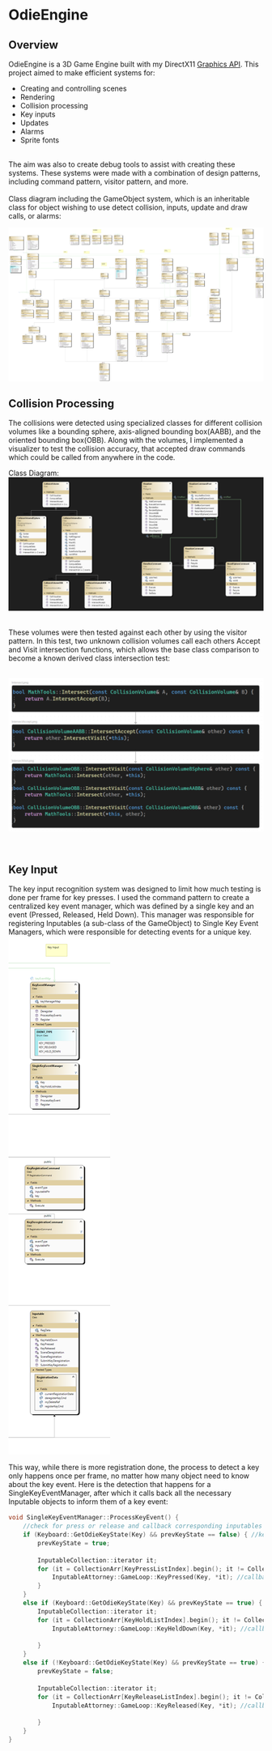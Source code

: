 # OdieEngine
<!---
Video Demo: <br>
[![Demo](https://img.youtube.com/vi/VIDEO_ID/0.jpg)](https://www.youtube.com/watch?v=VIDEO_ID) <br>
-->


## Overview
OdieEngine is a 3D Game Engine built with my DirectX11 [Graphics API](https://github.com/odzyoba4/DXGraphicsAPI). This project aimed to make efficient systems for:
- Creating and controlling scenes
- Rendering
- Collision processing
- Key inputs
- Updates
- Alarms
- Sprite fonts
<br>
The aim was also to create debug tools to assist with creating these systems.
These systems were made with a combination of design patterns, including command pattern, visitor pattern, and more.
 <br/>

<br/>
Class diagram including the GameObject system, which is an inheritable class for object wishing to use detect collision, inputs, update and draw calls, or alarms:

![OdieClassDiagram](/images/ClassDiagram.png)

## Collision Processing
The collisions were detected using specialized classes for different collision volumes like a bounding sphere, axis-aligned bounding box(AABB), and the oriented bounding box(OBB).
Along with the volumes, I implemented a visualizer to test the collision accuracy, that accepted draw commands which could be called from anywhere in the code.
<br/> 

Class Diagram: <br/>
![CollisionDemo](/images/OdieCollision.PNG)

<br/>
These volumes were then tested against each other by using the visitor pattern. In this test, two unknown collision volumes call each others Accept and Visit intersection functions, which allows the base class comparison to become a known derived class intersection test:
<br/>


<br/> ![OdieVisitorPattern](/images/OdieVisitorPattern.PNG)

<br>

## Key Input
The key input recognition system was designed to limit how much testing is done per frame for key presses. I used the command pattern to create a centralized key event manager, which was defined by a single key and an event (Pressed, Released, Held Down). This manager was responsible for registering Inputables (a sub-class of the GameObject) to Single Key Event Managers, which were responsible for detecting events for a unique key. <br>
![OdieKey](/images/KeyInput.png)

This way, while there is more registration done, the process to detect a key only happens once per frame, no matter how many object need to know about the key event. Here is the detection that happens for a SingleKeyEventManager, after which it calls back all the necessary Inputable objects to inform them of a key event:


```C++
void SingleKeyEventManager::ProcessKeyEvent() {
	//check for press or release and callback corresponding inputables in list
	if (Keyboard::GetOdieKeyState(Key) && prevKeyState == false) { //key was up on last frame but is now down (pressed)
		prevKeyState = true;

		InputableCollection::iterator it;
		for (it = CollectionArr[KeyPressListIndex].begin(); it != CollectionArr[KeyPressListIndex].end(); ++it) {
			InputableAttorney::GameLoop::KeyPressed(Key, *it); //callback to keyPressed function in inputable
		}
	}
	else if (Keyboard::GetOdieKeyState(Key) && prevKeyState == true) { //key is down on last and current frame (held down)
		InputableCollection::iterator it;
		for (it = CollectionArr[KeyHoldListIndex].begin(); it != CollectionArr[KeyHoldListIndex].end(); ++it) {
			InputableAttorney::GameLoop::KeyHeldDown(Key, *it); //callback to keyHeldDown function in inputable
	
		}
	}
	else if (!Keyboard::GetOdieKeyState(Key) && prevKeyState == true) { //key was down on last frame but is now up (released)
		prevKeyState = false;

		InputableCollection::iterator it;
		for (it = CollectionArr[KeyReleaseListIndex].begin(); it != CollectionArr[KeyReleaseListIndex].end(); ++it) {
			InputableAttorney::GameLoop::KeyReleased(Key, *it); //callback to keyReleased function in inputable

		}
	}
}
```



